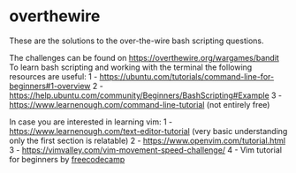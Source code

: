 # overthewire
These are the solutions to the over-the-wire bash scripting questions.

The challenges can be found on https://overthewire.org/wargames/bandit
To learn bash scripting and working with the terminal the following resources are useful:
1 - https://ubuntu.com/tutorials/command-line-for-beginners#1-overview
2 - https://help.ubuntu.com/community/Beginners/BashScripting#Example
3 - https://www.learnenough.com/command-line-tutorial (not entirely free)

In case you are interested in learning vim:
1 - https://www.learnenough.com/text-editor-tutorial (very basic understanding only the first section is relatable)
2 - https://www.openvim.com/tutorial.html
3 - https://vimvalley.com/vim-movement-speed-challenge/
4 - Vim tutorial for beginners by [freecodecamp](https://www.google.com/search?q=youtube+vim&sxsrf=AJOqlzVvm_0JaB1gOug7fY258EKlvqgU_w:1678267981482&source=lnms&tbm=vid&sa=X&ved=2ahUKEwiY3f62g8z9AhVCP-wKHWlLDboQ_AUoAXoECAEQAw&biw=1074&bih=567&dpr=2#fpstate=ive&vld=cid:c9f71bf9,vid:RZ4p-saaQkc)
